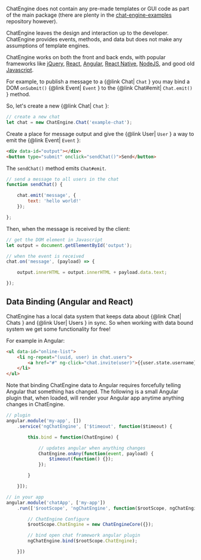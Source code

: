 ChatEngine does not contain any pre-made templates or GUI code as part of the main package (there are plenty in the [chat-engine-examples](http://www.github.com/pubnub/chat-engine-examples) repository however).

ChatEngine leaves the design and interaction up to the developer. ChatEngine provides events, methods, and data but does not make any assumptions of template engines.

ChatEngine works on both the front and back ends, with popular frameworks like [jQuery](https://jquery.com/), [React](https://reactjs.org/), [Angular](https://angularjs.org/), [React Native](https://facebook.github.io/react-native/), [NodeJS](https://nodejs.org/en/), and good old [Javascript](https://www.javascript.com/).

For example, to publish a message to a {@link Chat| ```Chat``` } you may bind a DOM ```onSubmit()``` {@link Event| ```Event``` } to the {@link Chat#emit| ```Chat.emit()``` } method.

So, let's create a new {@link Chat| ```Chat``` }:

```js
// create a new chat
let chat = new ChatEngine.Chat('example-chat');
```

Create a place for message output and give the {@link User| ```User``` } a way to emit the {@link Event| ```Event``` }:

```HTML
<div data-id="output"></div>
<button type="submit" onclick="sendChat()">Send</button>
```

The ```sendChat()``` method emits ```Chat#emit```.

```js
// send a message to all users in the chat
function sendChat() {

    chat.emit('message', {
        text: 'hello world!'
    });

};
```

Then, when the message is received by the client:

```js
// get the DOM element in Javascript
let output = document.getElementById('output');

// when the event is received
chat.on('message', (payload) => {

    output.innerHTML = output.innerHTML + payload.data.text;

});
```

## Data Binding (Angular and React)

ChatEngine has a local data system that keeps data about {@link Chat| Chats } and {@link User| Users } in sync. So when working with data bound system we get some functionality for free!

For example in Angular:

```HTML
<ul data-id="online-list">
    <li ng-repeat="(uuid, user) in chat.users">
        <a href="#" ng-click="chat.invite(user)">{{user.state.username}}</a>
    </li>
</ul>
```

Note that binding ChatEngine data to Angular requires forcefully telling Angular that something has changed. The following is a small Angular plugin that, when loaded, will render your Angular app anytime anything changes in ChatEngine.

```js
// plugin
angular.module('my-app', [])
    .service('ngChatEngine', ['$timeout', function($timeout) {

        this.bind = function(ChatEngine) {

            // updates angular when anything changes
            ChatEngine.onAny(function(event, payload) {
                $timeout(function() {});
            });

        }

    }]);
```

```js
// in your app
angular.module('chatApp', ['my-app'])
    .run(['$rootScope', 'ngChatEngine', function($rootScope, ngChatEngine) {

        // ChatEngine Configure
        $rootScope.ChatEngine = new ChatEngineCore({});

        // bind open chat framework angular plugin
        ngChatEngine.bind($rootScope.ChatEngine);

    }])
```
